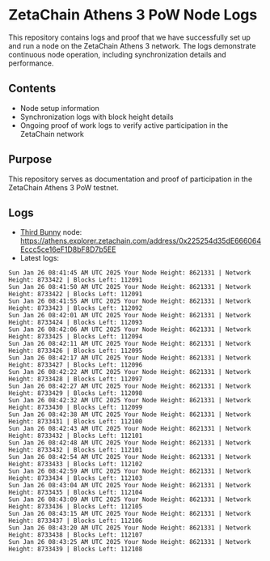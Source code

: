 # ZetaChain Athens 3 PoW Node Logs
This repository contains logs and proof that we have successfully set up and run a node on the ZetaChain Athens 3 network. The logs demonstrate continuous node operation, including synchronization details and performance.

## Contents
- Node setup information
- Synchronization logs with block height details
- Ongoing proof of work logs to verify active participation in the ZetaChain network

## Purpose
This repository serves as documentation and proof of participation in the ZetaChain Athens 3 PoW testnet.

## Logs

- [Third Bunny](https://thirdbunny.xyz/) node: https://athens.explorer.zetachain.com/address/0x225254d35dE666064Eccc5ce16eF1D8bF8D7b5EE
- Latest logs:
```
Sun Jan 26 08:41:45 AM UTC 2025 Your Node Height: 8621331 | Network Height: 8733422 | Blocks Left: 112091
Sun Jan 26 08:41:50 AM UTC 2025 Your Node Height: 8621331 | Network Height: 8733422 | Blocks Left: 112091
Sun Jan 26 08:41:55 AM UTC 2025 Your Node Height: 8621331 | Network Height: 8733423 | Blocks Left: 112092
Sun Jan 26 08:42:01 AM UTC 2025 Your Node Height: 8621331 | Network Height: 8733424 | Blocks Left: 112093
Sun Jan 26 08:42:06 AM UTC 2025 Your Node Height: 8621331 | Network Height: 8733425 | Blocks Left: 112094
Sun Jan 26 08:42:11 AM UTC 2025 Your Node Height: 8621331 | Network Height: 8733426 | Blocks Left: 112095
Sun Jan 26 08:42:17 AM UTC 2025 Your Node Height: 8621331 | Network Height: 8733427 | Blocks Left: 112096
Sun Jan 26 08:42:22 AM UTC 2025 Your Node Height: 8621331 | Network Height: 8733428 | Blocks Left: 112097
Sun Jan 26 08:42:27 AM UTC 2025 Your Node Height: 8621331 | Network Height: 8733429 | Blocks Left: 112098
Sun Jan 26 08:42:32 AM UTC 2025 Your Node Height: 8621331 | Network Height: 8733430 | Blocks Left: 112099
Sun Jan 26 08:42:38 AM UTC 2025 Your Node Height: 8621331 | Network Height: 8733431 | Blocks Left: 112100
Sun Jan 26 08:42:43 AM UTC 2025 Your Node Height: 8621331 | Network Height: 8733432 | Blocks Left: 112101
Sun Jan 26 08:42:48 AM UTC 2025 Your Node Height: 8621331 | Network Height: 8733432 | Blocks Left: 112101
Sun Jan 26 08:42:54 AM UTC 2025 Your Node Height: 8621331 | Network Height: 8733433 | Blocks Left: 112102
Sun Jan 26 08:42:59 AM UTC 2025 Your Node Height: 8621331 | Network Height: 8733434 | Blocks Left: 112103
Sun Jan 26 08:43:04 AM UTC 2025 Your Node Height: 8621331 | Network Height: 8733435 | Blocks Left: 112104
Sun Jan 26 08:43:09 AM UTC 2025 Your Node Height: 8621331 | Network Height: 8733436 | Blocks Left: 112105
Sun Jan 26 08:43:15 AM UTC 2025 Your Node Height: 8621331 | Network Height: 8733437 | Blocks Left: 112106
Sun Jan 26 08:43:20 AM UTC 2025 Your Node Height: 8621331 | Network Height: 8733438 | Blocks Left: 112107
Sun Jan 26 08:43:25 AM UTC 2025 Your Node Height: 8621331 | Network Height: 8733439 | Blocks Left: 112108
```

